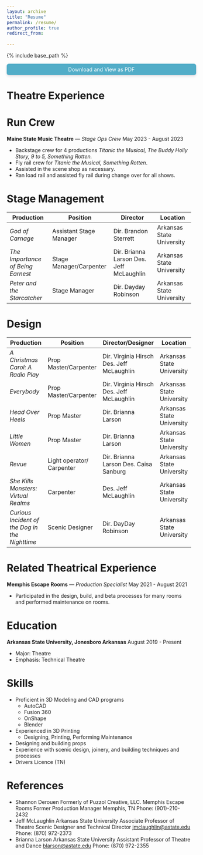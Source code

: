```yaml
---
layout: archive
title: "Resume"
permalink: /resume/
author_profile: true
redirect_from:
 
---
```


{% include base_path %}

<a href="https://docs.google.com/document/d/1r2sbgcDgDxmxz0EYZ4J5erLjHD2u6MNY7USb8visLvU/export?format=pdf" target=_blank
   style="width:100%;display:block;text-align:center;padding:.5em;background-color:#52adc8;color:#fff;border-radius:6px;box-shadow:0 4px 6px rgba(50,50,93,.11), 0 1px 3px          rgba(0,0,0,.08);text-decoration:none">Download and View as PDF</a>  
   
   
Theatre Experience
======

**Run Crew**
======

**Maine State Music Theatre** — *Stage Ops Crew* May 2023 - August 2023 
  * Backstage crew for 4 productions *Titanic the Musical, The Buddy Holly Story, 9 to 5, Something Rotten.* 
  * Fly rail crew for *Titanic the Musical, Something Rotten*. 
  * Assisted in the scene shop as necessary.
  * Ran load rail and assisted fly rail during change over for all shows.

**Stage Management**   
======

| Production                        | Position	               | Director			          | Location                  |
|-----------------------------------|--------------------------|------------------------------------------|---------------------------|
| *God of Carnage*                  | Assistant Stage Manager  | Dir. Brandon Sterrett                    | Arkansas State University |
| *The Importance of Being Earnest* | Stage Manager/Carpenter  | Dir. Brianna Larson Des. Jeff McLaughlin | Arkansas State University |
| *Peter and the Starcatcher*       | Stage Manager            | Dir. Dayday Robinson                     | Arkansas State University |


**Design**
======

| Production                         		 | Position                  | Director/Designer                         | Location                  |
|------------------------------------------------|---------------------------|-------------------------------------------|---------------------------|
| *A Christmas Carol: A Radio Play*    		 | Prop Master/Carpenter     | Dir. Virginia Hirsch Des. Jeff McLaughlin | Arkansas State University |
| *Everybody*                          		 | Prop Master/Carpenter     | Dir. Virginia Hirsch Des. Jeff McLaughlin | Arkansas State University |
| *Head Over Heels*                    		 | Prop Master               | Dir. Brianna Larson                       | Arkansas State University |
| *Little Women*                       		 | Prop Master               | Dir. Brianna Larson                       | Arkansas State University |
| *Revue*                              	         | Light operator/ Carpenter | Dir. Brianna Larson Des. Caisa Sanburg    | Arkansas State University |
| *She Kills Monsters: Virtual Realms* 	         | Carpenter                 | Des. Jeff McLaughlin                      | Arkansas State University |
| *Curious Incident of the Dog in the Nighttime* | Scenic Designer 	     | Dir. DayDay Robinson 		         | Arkansas State University |


    
Related Theatrical Experience 
======

**Memphis Escape Rooms** — *Production Specialist* May 2021 - August 2021   
  * Participated in the design, build, and beta processes for many rooms and performed maintenance on rooms.  
   
Education
======
**Arkansas State University, Jonesboro Arkansas** August 2019 - Present  
  * Major: Theatre
  * Emphasis: Technical Theatre

Skills
======
  
* Proficient in 3D Modeling and CAD programs
  * AutoCAD
  * Fusion 360
  * OnShape
  * Blender
* Experienced in 3D Printing
  * Designing, Printing, Performing Maintenance 
* Designing and building props 
* Experience with scenic design, joinery, and building techniques and processes
* Drivers Licence (TN)

References
======

* Shannon Derouen 
Formerly of Puzzol Creative, LLC. Memphis Escape Rooms 
Former Production Manager 
Memphis, TN 
Phone: (901)-210-2432
* Jeff McLaughlin 
	Arkansas State University 
Associate Professor of Theatre
Scenic Designer and Technical Director
jmclaughlin@astate.edu
Phone: (870) 972-2373
* Brianna Larson
	Arkansas State University
Assistant Professor of Theatre and Dance
blarson@astate.edu
Phone: (870) 972-2355
